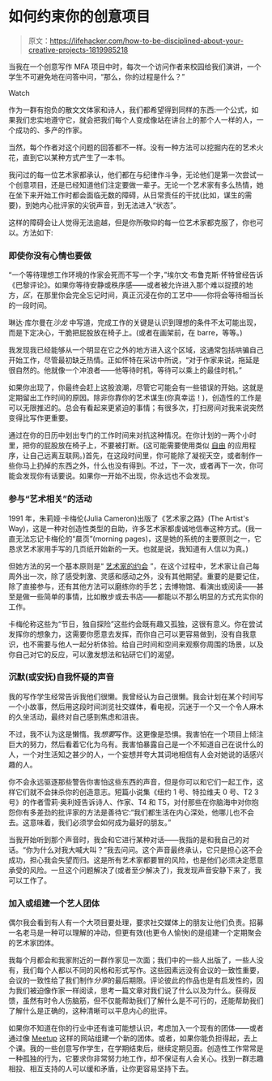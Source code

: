 # 如何约束你的创意项目

> 原文：<https://lifehacker.com/how-to-be-disciplined-about-your-creative-projects-1819985218>

当我在一个创意写作 MFA 项目中时，每次一个访问作者来校园给我们演讲，一个学生不可避免地在问答中问，“那么，你的过程是什么？”

Watch

作为一群有抱负的散文文体家和诗人，我们都希望得到同样的东西:一个公式，如果我们忠实地遵守它，就会把我们每个人变成像站在讲台上的那个人一样的人，一个成功的、多产的作家。

当然，每个作者对这个问题的回答都不一样。没有一种方法可以挖掘内在的艺术火花，直到它以某种方式产生了一本书。

我问过的每一位艺术家都承认，他们都在与纪律作斗争，无论他们是第一次尝试一个创意项目，还是已经知道他们注定要做一辈子。无论一个艺术家有多么热情，她在坐下来开始工作时都会面临无数的障碍，从日常责任的干扰(比如，谋生的需要)，到她内心批评家的尖锐声音，到无法进入“状态”。

这样的障碍会让人觉得无法逾越，但是你所敬仰的每一位艺术家都克服了，你也可以。方法如下:

### **即使你没有心情也要做**

“一个等待理想工作环境的作家会死而不写一个字，”埃尔文·布鲁克斯·怀特曾经告诉《巴黎评论》。如果你等待安静或秩序感——或者被允许进入那个难以捉摸的地方，*区*，在那里你会完全忘记时间，真正沉浸在你的工艺中——你将会等待相当长的一段时间。

琳达·库尔曼在*沙龙* 中写道，完成工作的关键是认识到理想的条件不太可能出现，而是下定决心，干脆把屁股放在椅子上。(或者在画架前，在 barre，等等。)

我发现我已经能够从一个明显在它之外的地方进入这个区域，这通常包括哄骗自己开始工作，尽管最初缺乏热情。正如怀特在采访中所说，“对于作家来说，拖延是很自然的。他就像一个冲浪者——他等待时机，等待可以乘上的最佳时机。”

如果你出现了，你最终会赶上这股浪潮，尽管它可能会有一些错误的开始。这就是定期留出工作时间的原因。除非你靠你的艺术谋生(你真幸运！)，创造性的工作是可以无限推迟的。总会有看起来更紧迫的事情；有很多次，打扫房间对我来说突然变得比写作更重要。

通过在你的日历中划出专门的工作时间来对抗这种情况。在你计划的一两个小时里，把你的屁股放在椅子上，不要被打断。(这可能需要使用类似 [自由](https://freedom.to/) 的应用程序，让自己远离互联网。)首先，在这段时间里，你可能除了凝视天空，或者制作一些你马上扔掉的东西之外，什么也没有得到。不过，下一次，或者再下一次，你可能会发现你有话要说。如果你一开始不出现，你永远也不会发现。

### **参与“艺术相关”的活动**

1991 年，朱莉娅·卡梅伦(Julia Cameron)出版了《艺术家之路》(The Artist's Way)，这是一种对创造性类型的自助，许多艺术家都虔诚地信奉这种方式。(我一直无法忘记卡梅伦的“晨页”(morning pages)，这是她的系统的主要原则之一，它恳求艺术家用手写的几页纸开始新的一天。也就是说，我知道有人信以为真。)

但她方法的另一个基本原则是“ [艺术家的约会](http://juliacameronlive.com/basic-tools/artists-dates/) ”，在这个过程中，艺术家让自己每周外出一次，除了感受刺激、灵感和感动之外，没有其他期望。重要的是要记住，除了直接参与，还有其他方法可以磨练你的手艺；去博物馆、看演出或阅读——甚至是做一些简单的事情，比如散步或去书店——都能以不那么明显的方式充实你的工作。

卡梅伦称这些为“节日，独自探险”这些约会既有趣又孤独，这很有意义。你在尝试发挥你的想象力，这需要你愿意去发挥，而你自己可以更容易做到，没有自我意识，也不需要与他人一起分析体验。给自己时间和空间来观察你周围的场景，以及你自己对它的反应，可以激发想法和钻研它们的渴望。

### 沉默(或安抚)自我怀疑的声音

我的写作学生经常告诉我他们很懒。我曾经认为自己很懒。我会计划在某个时间写一个小故事，然后用这段时间浏览社交媒体，看电视，沉迷于一个又一个令人麻木的久坐活动，最终对自己感到焦虑和沮丧。

不过，我不认为这是懒惰。我*想要*写作。这更像是恐惧。我害怕在一个项目上倾注巨大的努力，然后看着它化为乌有。我害怕暴露自己是一个不知道自己在说什么的人，一个对生活知之甚少的人，一个妄想并夸大其词地相信有人会对她说的话感兴趣的人。

你不会永远驱逐那些警告你害怕这些东西的声音，但是你可以和它们一起工作，这样它们就不会抹杀你的创造意志。短篇小说集《纽约 1 号、特拉维夫 0 号、T2 3 号》的作者雪莉·奥利娅告诉诗人、作家、T4 和 T5，对付那些在你脑海中对你抱怨你有多差劲的批评家的方法是善待它:“我们都生活在内心深处，他哪儿也不会去。这意味着，我们必须学会如何成为最好的朋友。”

当我开始听到那个声音时，我会和它进行某种对话——我指的是和我自己的对话。“你为什么对我大喊大叫？”我去问问。这个声音最终承认，它只是担心这不会成功，担心我会失望而归。这是所有艺术家都要冒的风险，也是他们必须决定愿意承受的风险。一旦这个问题解决了(或者至少解决了)，我发现声音安静下来了，我可以工作了。

### **加入或组建一个艺人团体**

偶尔我会看到有人有一个大项目要处理，要求社交媒体上的朋友让他们负责。招募一名老马是一种可以理解的冲动，但更有效(也更令人愉快)的是组建一个定期聚会的艺术家团体。

我每个月都会和我家附近的一群作家见一次面；我们中的一些人出版了，一些人没有，我们每个人都以不同的风格和形式写作。这些因素远没有会议的一致性重要，会议的一致性给了我们制作*分享*的最后期限。评论彼此的作品也是有启发性的，因为我们被迫像作家一样阅读，思考一篇文章对我们说了什么以及为什么。获得反馈，虽然有时令人伤脑筋，但不仅能帮助我们了解什么是不可行的，还能帮助我们了解什么是正确的，这种清晰可以平息内心的批评。

如果你不知道在你的行业中还有谁可能想认识，考虑加入一个现有的团体——或者通过像 [Meetup](https://www.meetup.com/) 这样的网站组建一个新的团体。或者，如果你能负担得起，去上个课。我的一些创意写作学生，在学期结束后，继续定期见面。创造性工作常常是一种孤独的行为，它要求你非常努力地工作，却不保证有人会关心。找到一群志趣相投、相互支持的人可以缓和矛盾，让你更容易坚持下去。